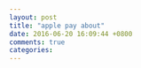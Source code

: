 ```yaml
---
layout: post
title: "apple pay about"
date: 2016-06-20 16:09:44 +0800
comments: true
categories: 
---
```

